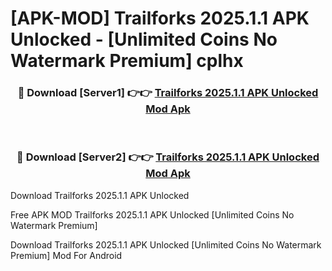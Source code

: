 # [APK-MOD] Trailforks 2025.1.1 APK Unlocked - [Unlimited Coins No Watermark Premium] cplhx



<div align="center">
<h3>🔴 Download [Server1] 👉👉 <a href="https://momento.my/?title=Trailforks_2025.1.1_APK_Unlocked">Trailforks 2025.1.1 APK Unlocked Mod Apk</a></h3><br>

<h3>🔴 Download [Server2] 👉👉 <a href="https://momento.my/?title=Trailforks_2025.1.1_APK_Unlocked">Trailforks 2025.1.1 APK Unlocked Mod Apk</a></h3>
</div>



Download Trailforks 2025.1.1 APK Unlocked 

Free APK MOD Trailforks 2025.1.1 APK Unlocked [Unlimited Coins No Watermark Premium]

Download Trailforks 2025.1.1 APK Unlocked [Unlimited Coins No Watermark Premium] Mod For Android
